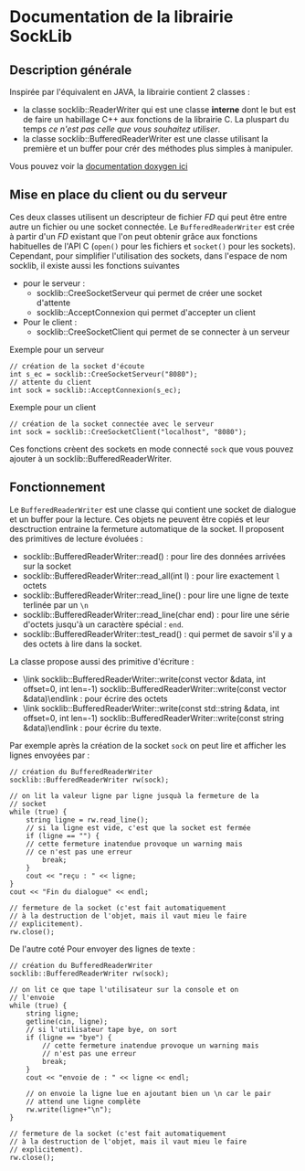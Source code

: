 # Documentation de la librairie SockLib

## Description générale

Inspirée par l'équivalent en JAVA, la librairie contient 2 classes :
  - la classe socklib::ReaderWriter qui est une classe **interne** dont le but est de faire un habillage C++ aux fonctions de la librairie C. La pluspart du temps  *ce n'est pas celle que vous souhaitez utiliser*.
  - la classe socklib::BufferedReaderWriter est une classe utilisant la première et un buffer pour crér des méthodes plus simples à manipuler.

Vous pouvez voir la [documentation doxygen ici](http://perso.univ-lyon1.fr/fabien.rico/SockLib/)

## Mise en place du client ou du serveur

Ces deux classes utilisent un descripteur de fichier *FD* qui peut être entre autre un fichier ou une socket connectée. Le `BufferedReaderWriter` est crée à partir d'un *FD* existant que l'on peut obtenir grâce aux fonctions habituelles de l'API C (`open()` pour les fichiers et `socket()` pour les sockets).  Cependant, pour simplifier l'utilisation des sockets, dans l'espace de nom socklib, il existe aussi les fonctions suivantes
  - pour le serveur :
    + socklib::CreeSocketServeur qui permet de créer une socket d'attente
    + socklib::AcceptConnexion qui permet d'accepter un client
  - Pour le client :
    + socklib::CreeSocketClient qui permet de se connecter à un serveur

Exemple pour un serveur

    // création de la socket d'écoute
    int s_ec = socklib::CreeSocketServeur("8080");
    // attente du client
    int sock = socklib::AcceptConnexion(s_ec);

Exemple pour un client

	// création de la socket connectée avec le serveur
    int sock = socklib::CreeSocketClient("localhost", "8080");

Ces fonctions crèent des sockets en mode connecté `sock` que vous pouvez ajouter à un  socklib::BufferedReaderWriter.


## Fonctionnement

Le `BufferedReaderWriter` est une classe qui contient une socket de dialogue et un buffer pour la lecture. Ces objets ne peuvent être copiés et leur desctruction entraine la fermeture automatique de la socket. Il proposent des primitives de lecture évoluées :

  - socklib::BufferedReaderWriter::read() : pour lire des données arrivées sur la socket 
  - socklib::BufferedReaderWriter::read_all(int l) : pour lire exactement `l` octets
  - socklib::BufferedReaderWriter::read_line() : pour lire une ligne de texte terlinée par un `\n`
  - socklib::BufferedReaderWriter::read_line(char end) : pour lire une série d'octets jusqu'à un caractère spécial : `end`.
  - socklib::BufferedReaderWriter::test_read() : qui permet de savoir s'il y a des octets à lire dans la socket.

La classe propose aussi des primitive d'écriture :

  - \link socklib::BufferedReaderWriter::write(const vector<char> &data, int offset=0, int len=-1) socklib::BufferedReaderWriter::write(const vector<char> &data)\endlink : pour écrire des octets
  - \link socklib::BufferedReaderWriter::write(const std::string &data, int offset=0, int len=-1) socklib::BufferedReaderWriter::write(const string &data)\endlink : pour écrire du texte.

Par exemple après la création de la socket `sock` on peut lire et afficher les lignes envoyées par :

	// création du BufferedReaderWriter
    socklib::BufferedReaderWriter rw(sock);
	
    // on lit la valeur ligne par ligne jusquà la fermeture de la
	// socket
    while (true) {
        string ligne = rw.read_line();
        // si la ligne est vide, c'est que la socket est fermée
        if (ligne == "") {
        // cette fermeture inatendue provoque un warning mais
		// ce n'est pas une erreur
            break;
        }
        cout << "reçu : " << ligne;
    }
    cout << "Fin du dialogue" << endl;

    // fermeture de la socket (c'est fait automatiquement
	// à la destruction de l'objet, mais il vaut mieu le faire
	// explicitement).
    rw.close();

De l'autre coté Pour envoyer des lignes de texte :

	// création du BufferedReaderWriter
    socklib::BufferedReaderWriter rw(sock);

	// on lit ce que tape l'utilisateur sur la console et on
	// l'envoie
    while (true) {
        string ligne;
        getline(cin, ligne);
        // si l'utilisateur tape bye, on sort
        if (ligne == "bye") {
            // cette fermeture inatendue provoque un warning mais
		    // n'est pas une erreur
            break;
        }
        cout << "envoie de : " << ligne << endl;

        // on envoie la ligne lue en ajoutant bien un \n car le pair
        // attend une ligne complète
        rw.write(ligne+"\n");
    }

    // fermeture de la socket (c'est fait automatiquement
	// à la destruction de l'objet, mais il vaut mieu le faire
	// explicitement).
    rw.close();
